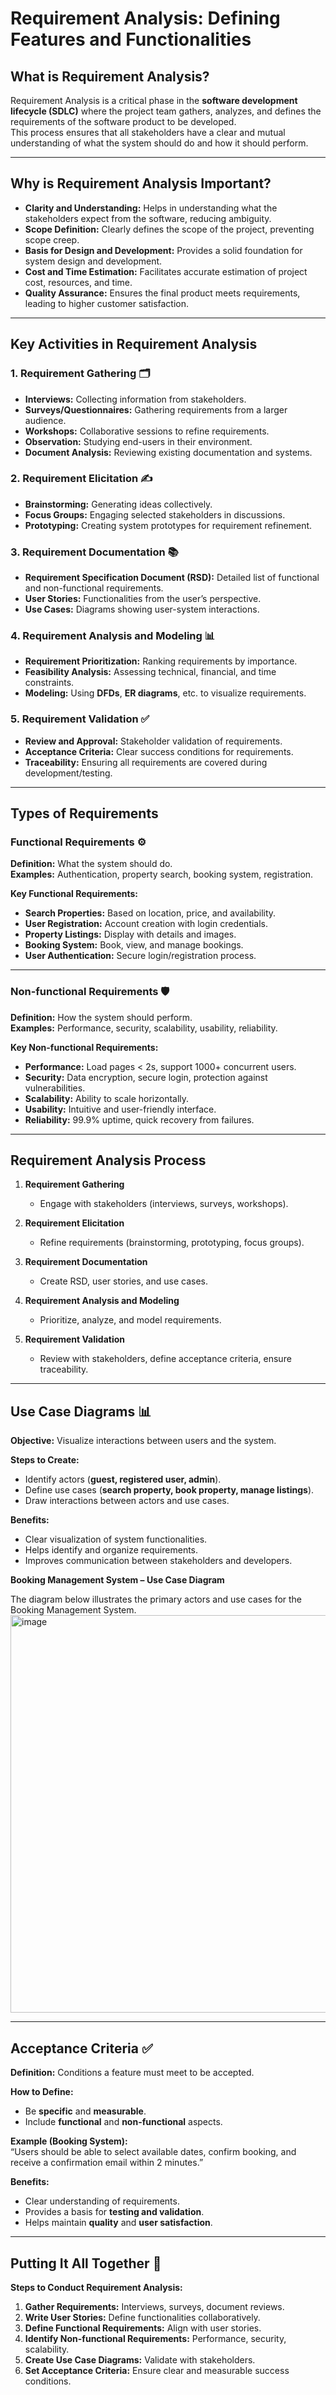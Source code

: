 # Requirement Analysis: Defining Features and Functionalities

## What is Requirement Analysis?

Requirement Analysis is a critical phase in the **software development lifecycle (SDLC)** where the project team gathers, analyzes, and defines the requirements of the software product to be developed.  
This process ensures that all stakeholders have a clear and mutual understanding of what the system should do and how it should perform.

---

## Why is Requirement Analysis Important?

- **Clarity and Understanding:** Helps in understanding what the stakeholders expect from the software, reducing ambiguity.  
- **Scope Definition:** Clearly defines the scope of the project, preventing scope creep.  
- **Basis for Design and Development:** Provides a solid foundation for system design and development.  
- **Cost and Time Estimation:** Facilitates accurate estimation of project cost, resources, and time.  
- **Quality Assurance:** Ensures the final product meets requirements, leading to higher customer satisfaction.  

---

## Key Activities in Requirement Analysis

### 1. Requirement Gathering 🗂️
- **Interviews:** Collecting information from stakeholders.  
- **Surveys/Questionnaires:** Gathering requirements from a larger audience.  
- **Workshops:** Collaborative sessions to refine requirements.  
- **Observation:** Studying end-users in their environment.  
- **Document Analysis:** Reviewing existing documentation and systems.  

### 2. Requirement Elicitation ✍️
- **Brainstorming:** Generating ideas collectively.  
- **Focus Groups:** Engaging selected stakeholders in discussions.  
- **Prototyping:** Creating system prototypes for requirement refinement.  

### 3. Requirement Documentation 📚
- **Requirement Specification Document (RSD):** Detailed list of functional and non-functional requirements.  
- **User Stories:** Functionalities from the user’s perspective.  
- **Use Cases:** Diagrams showing user-system interactions.  

### 4. Requirement Analysis and Modeling 📊
- **Requirement Prioritization:** Ranking requirements by importance.  
- **Feasibility Analysis:** Assessing technical, financial, and time constraints.  
- **Modeling:** Using **DFDs**, **ER diagrams**, etc. to visualize requirements.  

### 5. Requirement Validation ✅
- **Review and Approval:** Stakeholder validation of requirements.  
- **Acceptance Criteria:** Clear success conditions for requirements.  
- **Traceability:** Ensuring all requirements are covered during development/testing.  

---

## Types of Requirements

### Functional Requirements ⚙️
**Definition:** What the system should do.  
**Examples:** Authentication, property search, booking system, registration.  

**Key Functional Requirements:**
- **Search Properties:** Based on location, price, and availability.  
- **User Registration:** Account creation with login credentials.  
- **Property Listings:** Display with details and images.  
- **Booking System:** Book, view, and manage bookings.  
- **User Authentication:** Secure login/registration process.  

---

### Non-functional Requirements 🛡️
**Definition:** How the system should perform.  
**Examples:** Performance, security, scalability, usability, reliability.  

**Key Non-functional Requirements:**
- **Performance:** Load pages < 2s, support 1000+ concurrent users.  
- **Security:** Data encryption, secure login, protection against vulnerabilities.  
- **Scalability:** Ability to scale horizontally.  
- **Usability:** Intuitive and user-friendly interface.  
- **Reliability:** 99.9% uptime, quick recovery from failures.  

---

## Requirement Analysis Process

1. **Requirement Gathering**  
   - Engage with stakeholders (interviews, surveys, workshops).  

2. **Requirement Elicitation**  
   - Refine requirements (brainstorming, prototyping, focus groups).  

3. **Requirement Documentation**  
   - Create RSD, user stories, and use cases.  

4. **Requirement Analysis and Modeling**  
   - Prioritize, analyze, and model requirements.  

5. **Requirement Validation**  
   - Review with stakeholders, define acceptance criteria, ensure traceability.  

---

## Use Case Diagrams 📊

**Objective:** Visualize interactions between users and the system.  

**Steps to Create:**
- Identify actors (**guest, registered user, admin**).  
- Define use cases (**search property, book property, manage listings**).  
- Draw interactions between actors and use cases.  

**Benefits:**
- Clear visualization of system functionalities.  
- Helps identify and organize requirements.  
- Improves communication between stakeholders and developers.

**Booking Management System – Use Case Diagram**

The diagram below illustrates the primary actors and use cases for the Booking Management System.
<img width="965" height="636" alt="image" src="https://github.com/user-attachments/assets/8d0b212f-e2bd-44fc-9c20-059053713146" />


---

## Acceptance Criteria ✅

**Definition:** Conditions a feature must meet to be accepted.  

**How to Define:**
- Be **specific** and **measurable**.  
- Include **functional** and **non-functional** aspects.  

**Example (Booking System):**  
“Users should be able to select available dates, confirm booking, and receive a confirmation email within 2 minutes.”  

**Benefits:**
- Clear understanding of requirements.  
- Provides a basis for **testing and validation**.  
- Helps maintain **quality** and **user satisfaction**.  

---

## Putting It All Together 📌

**Steps to Conduct Requirement Analysis:**
1. **Gather Requirements:** Interviews, surveys, document reviews.  
2. **Write User Stories:** Define functionalities collaboratively.  
3. **Define Functional Requirements:** Align with user stories.  
4. **Identify Non-functional Requirements:** Performance, security, scalability.  
5. **Create Use Case Diagrams:** Validate with stakeholders.  
6. **Set Acceptance Criteria:** Ensure clear and measurable success conditions.  
